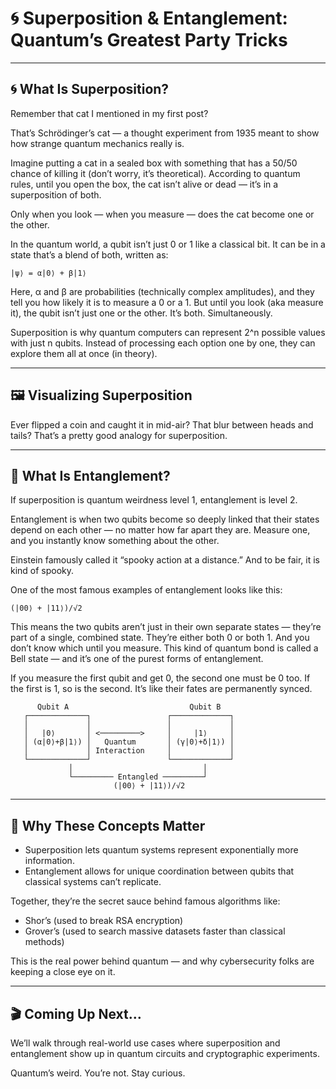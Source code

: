 # 🌀 Superposition & Entanglement: Quantum’s Greatest Party Tricks

---

## 🌀 What Is Superposition?

Remember that cat I mentioned in my first post?

That’s Schrödinger’s cat — a thought experiment from 1935 meant to show how strange quantum mechanics really is.

Imagine putting a cat in a sealed box with something that has a 50/50 chance of killing it (don’t worry, it’s theoretical). According to quantum rules, until you open the box, the cat isn’t alive or dead — it’s in a superposition of both.

Only when you look — when you measure — does the cat become one or the other.

In the quantum world, a qubit isn’t just 0 or 1 like a classical bit. It can be in a state that’s a blend of both, written as:

    |ψ⟩ = α|0⟩ + β|1⟩

Here, α and β are probabilities (technically complex amplitudes), and they tell you how likely it is to measure a 0 or a 1. But until you look (aka measure it), the qubit isn’t just one or the other. It’s both. Simultaneously.

Superposition is why quantum computers can represent 2^n possible values with just n qubits. Instead of processing each option one by one, they can explore them all at once (in theory).

---

## 🖼️ Visualizing Superposition

Ever flipped a coin and caught it in mid-air? That blur between heads and tails? That’s a pretty good analogy for superposition.

---

## 💫 What Is Entanglement?

If superposition is quantum weirdness level 1, entanglement is level 2.

Entanglement is when two qubits become so deeply linked that their states depend on each other — no matter how far apart they are. Measure one, and you instantly know something about the other.

Einstein famously called it “spooky action at a distance.” And to be fair, it is kind of spooky.

One of the most famous examples of entanglement looks like this:

    (|00⟩ + |11⟩)/√2

This means the two qubits aren’t just in their own separate states — they’re part of a single, combined state. They’re either both 0 or both 1. And you don’t know which until you measure. This kind of quantum bond is called a Bell state — and it’s one of the purest forms of entanglement.

If you measure the first qubit and get 0, the second one must be 0 too. If the first is 1, so is the second. It’s like their fates are permanently synced.

```
      Qubit A                           Qubit B
   ┌─────────────┐                 ┌─────────────┐
   │             │                 │             │
   │   |0⟩       │ <─────────>     │     |1⟩     │
   │ (α|0⟩+β|1⟩) │   Quantum       │ (γ|0⟩+δ|1⟩) │
   │             │ Interaction     │             │
   └─────────────┘                 └─────────────┘
             │                             │
             └───────── Entangled ─────────┘
                       (|00⟩ + |11⟩)/√2
```

---

## 🧭 Why These Concepts Matter

- Superposition lets quantum systems represent exponentially more information.
- Entanglement allows for unique coordination between qubits that classical systems can’t replicate.

Together, they’re the secret sauce behind famous algorithms like:

- Shor’s (used to break RSA encryption)
- Grover’s (used to search massive datasets faster than classical methods)

This is the real power behind quantum — and why cybersecurity folks are keeping a close eye on it.

---

## 🎬 Coming Up Next…

We’ll walk through real-world use cases where superposition and entanglement show up in quantum circuits and cryptographic experiments.

Quantum’s weird. You’re not. Stay curious.
